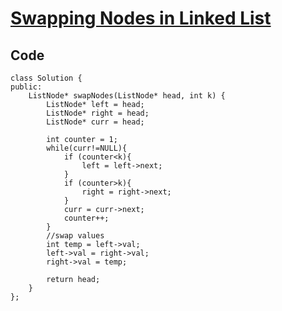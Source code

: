 # [Swapping Nodes in Linked List](https://leetcode.com/problems/swapping-nodes-in-a-linked-list/) 

## Code

```
class Solution {
public:
    ListNode* swapNodes(ListNode* head, int k) {
        ListNode* left = head;
        ListNode* right = head;
        ListNode* curr = head;
        
        int counter = 1;
        while(curr!=NULL){
            if (counter<k){
                left = left->next;
            }
            if (counter>k){
                right = right->next;
            }
            curr = curr->next;
            counter++;
        }
        //swap values
        int temp = left->val;
        left->val = right->val;
        right->val = temp;
        
        return head;
    }
};
```
